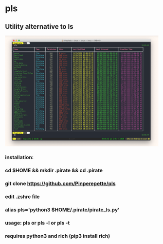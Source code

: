 # pls
## Utility alternative to ls
![alt text](https://github.com/Pinperepette/pls/blob/main/im.png)
### installation: 
### cd $HOME && mkdir .pirate && cd .pirate
### git clone https://github.com/Pinperepette/pls
### edit .zshrc file
### alias pls='python3 $HOME/.pirate/pirate_ls.py'
### usage: pls or pls -l or pls -t
### requires python3 and rich (pip3 install rich)
